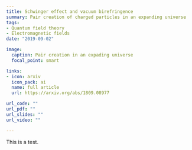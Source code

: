 ```yaml
---
title: Schwinger effect and vacuum birefringence
summary: Pair creation of charged particles in an expanding universe
tags: 
- Quantum field theory
- Electromagnetic fields
date: "2019-09-02"

image:
  caption: Pair creation in an expading universe
  focal_point: smart

links:
- icon: arxiv
  icon_pack: ai
  name: full article
  url: https://arxiv.org/abs/1809.08977

url_code: ""
url_pdf: ""
url_slides: ""
url_video: ""

---
```

 This is a test.
